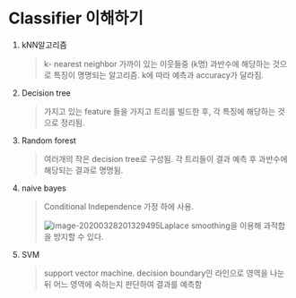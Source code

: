 # Classifier 이해하기

1. kNN알고리즘

   > k- nearest neighbor  가까이 있는 이웃들중 (k명) 과반수에 해당하는 것으로 특징이 명명되는 알고리즘. k에 따라 예측과 accuracy가 달라짐.

2. Decision tree

   > 가지고 있는 feature 들을 가지고 트리를 빌드한 후, 각 특징에 해당하는 것으로 정리됨.	

3. Random forest

   > 여러개의 작은 decision tree로 구성됨. 각 트리들이 결과 예측 후 과반수에 해당되는 결과로 명명됨.

4. naive bayes

   > Conditional Independence 가정 하에 사용.
   >
   > ![image-20200328201329495](image/image-20200328201329495.jpg)Laplace smoothing을 이용해 과적합을 방지할 수 있다.

   

5. SVM

   >support vector machine. decision boundary인 라인으로 영역을 나눈뒤 어느 영역에 속하는지 판단하여 결과를 예측함





